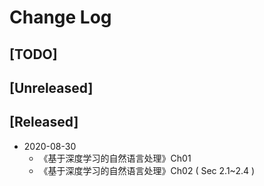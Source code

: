 # Change Log

## [TODO]

## [Unreleased]

## [Released]

-   2020-08-30
    -   《基于深度学习的自然语言处理》Ch01
    -   《基于深度学习的自然语言处理》Ch02 ( Sec 2.1~2.4 )
